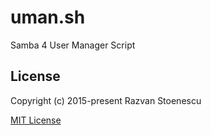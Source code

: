 # uman.sh

Samba 4 User Manager Script

## License

Copyright (c) 2015-present Razvan Stoenescu

[MIT License](http://en.wikipedia.org/wiki/MIT_License)

